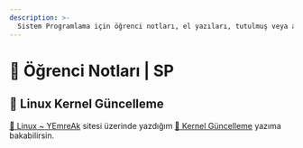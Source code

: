 ```yaml
---
description: >-
  Sistem Programlama için öğrenci notları, el yazıları, tutulmuş veya alınmış notlar
---
```


# 📕 Öğrenci Notları \| SP

## 💎 Linux Kernel Güncelleme

[🐧 Linux ~ YEmreAk](https://linux.yemreak.com) sitesi üzerinde yazdığım [💎 Kernel Güncelleme](https://linux.yemreak.com/gelistirici/kernel-guncelleme) yazıma bakabilirsin.
